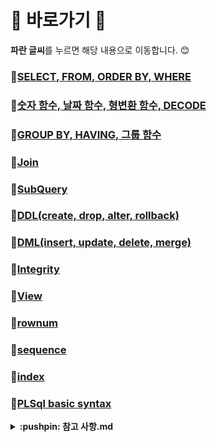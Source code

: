 # :cherry_blossom: 바로가기 :cherry_blossom:
**파란 글씨**를 누르면 해당 내용으로 이동합니다. 😊

### :pushpin:[SELECT, FROM, ORDER BY, WHERE](./01SELECT_FROM_ORDERBY_WHERE.sql)

### :pushpin:[숫자 함수, 날짜 함수, 형변환 함수, DECODE](./02Functions.sql)

### :pushpin:[GROUP BY, HAVING, 그룹 함수](./03SelectGroupFunction.sql)

### :pushpin:[Join](./06Join.sql)

### :pushpin:[SubQuery](./05SubQuery.sql)

### :pushpin:[DDL(create, drop, alter, rollback)](./06DDL.sql)

### :pushpin:[DML(insert, update, delete, merge)](./07DML.sql)

### :pushpin:[Integrity](./08Integrity.sql)

### :pushpin:[View](./09View.sql)

### :pushpin:[rownum](./10Rownum.sql)

### :pushpin:[sequence](./11Sequence.sql)

### :pushpin:[index](./12Index.sql)

### :pushpin:[PLSql basic syntax](./13PLSql_Syntax_basic.sql)

<details>
    <summary><strong>:pushpin: 참고 사항.md</strong></summary><br>
    &nbsp;&nbsp;&nbsp;&nbsp;&nbsp;&nbsp;- 참고 사이트<br>
    &nbsp;&nbsp;&nbsp;&nbsp;&nbsp;&nbsp;- 문자 입력시 주의사항<br>
    &nbsp;&nbsp;&nbsp;&nbsp;&nbsp;&nbsp;- 부정 연산자<br>
    &nbsp;&nbsp;&nbsp;&nbsp;&nbsp;&nbsp;- 화면 설정<br>
    &nbsp;&nbsp;&nbsp;&nbsp;&nbsp;&nbsp;- dual 테이블<br>
    &nbsp;&nbsp;&nbsp;&nbsp;&nbsp;&nbsp;- 별칭<br>
    &nbsp;&nbsp;&nbsp;&nbsp;&nbsp;&nbsp;- nvl 함수<br>
    &nbsp;&nbsp;&nbsp;&nbsp;&nbsp;&nbsp;- 불필요한 table 삭제 명령어<br>
    &nbsp;&nbsp;&nbsp;&nbsp;&nbsp;&nbsp;- 데이터 타입<br>
    &nbsp;&nbsp;&nbsp;&nbsp;&nbsp;&nbsp;- REM(주석)<br>
    &nbsp;&nbsp;&nbsp;&nbsp;&nbsp;&nbsp;- 실행 속도 확인 명령어<br>
</details>
